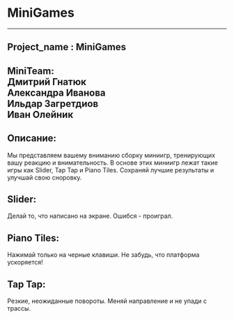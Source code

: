 # MiniGames  
--------------  
Project_name : MiniGames  
--------------  
MiniTeam:  
Дмитрий Гнатюк  
Александра Иванова  
Ильдар Загретдиов  
Иван Олейник  
--------------
Описание:  
--------------
Мы представляем вашему вниманию сборку миниигр, тренирующих вашу реакцию и внимательность. В основе этих миниигр лежат такие игры как Slider, Tap Tap и Piano Tiles. Сохраняй лучшие результаты и улучшай свою сноровку.

Slider: 
--------------
Делай то, что написано на экране. Ошибся - проиграл.  

Piano Tiles:  
-------------- 
Нажимай только на черные клавиши. Не забудь, что платформа ускоряется!  

Tap Tap:  
--------------  
Резкие, неожиданные повороты. Меняй направление и не упади с трассы.
 

